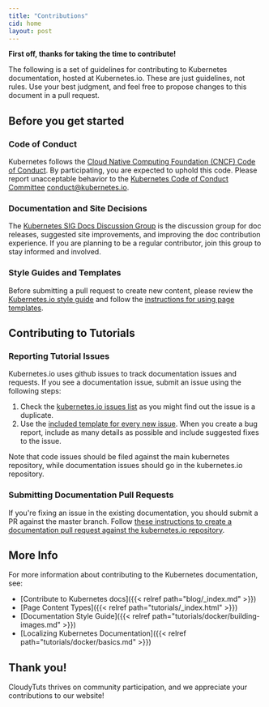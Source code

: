 ```yaml
---
title: "Contributions"
cid: home
layout: post
---
```


**First off, thanks for taking the time to contribute!**

The following is a set of guidelines for contributing to Kubernetes documentation, hosted at Kubernetes.io. These are just guidelines, not rules. Use your best judgment, and feel free to propose changes to this document in a pull request.

## Before you get started
### Code of Conduct
Kubernetes follows the [Cloud Native Computing Foundation (CNCF) Code of Conduct](). By participating, you are expected to uphold this code. Please report unacceptable behavior to the [Kubernetes Code of Conduct Committee]() [conduct@kubernetes.io]().

### Documentation and Site Decisions
The [Kubernetes SIG Docs Discussion Group]() is the discussion group for doc releases, suggested site improvements, and improving the doc contribution experience. If you are planning to be a regular contributor, join this group to stay informed and involved.

### Style Guides and Templates
Before submitting a pull request to create new content, please review the [Kubernetes.io style guide]() and follow the [instructions for using page templates]().

## Contributing to Tutorials
### Reporting Tutorial Issues
Kubernetes.io uses github issues to track documentation issues and requests. If you see a documentation issue, submit an issue using the following steps:

1. Check the [kubernetes.io issues list]() as you might find out the issue is a duplicate.
1. Use the [included template for every new issue](). When you create a bug report, include as many details as possible and include suggested fixes to the issue.

Note that code issues should be filed against the main kubernetes repository, while documentation issues should go in the kubernetes.io repository.

### Submitting Documentation Pull Requests
If you're fixing an issue in the existing documentation, you should submit a PR against the master branch. Follow [these instructions to create a documentation pull request against the kubernetes.io repository]().

## More Info
For more information about contributing to the Kubernetes documentation, see:

* [Contribute to Kubernetes docs]({{< relref path="blog/_index.md" >}})
* [Page Content Types]({{< relref path="tutorials/_index.html" >}})
* [Documentation Style Guide]({{< relref path="tutorials/docker/building-images.md" >}})
* [Localizing Kubernetes Documentation]({{< relref path="tutorials/docker/basics.md" >}})

## Thank you!
CloudyTuts thrives on community participation, and we appreciate your contributions to our website!


